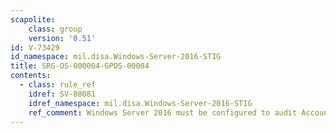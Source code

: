 ```yaml
---
scapolite:
    class: group
    version: '0.51'
id: V-73429
id_namespace: mil.disa.Windows-Server-2016-STIG
title: SRG-OS-000004-GPOS-00004
contents:
  - class: rule_ref
    idref: SV-88081
    idref_namespace: mil.disa.Windows-Server-2016-STIG
    ref_comment: Windows Server 2016 must be configured to audit Account Man ...
---
```


